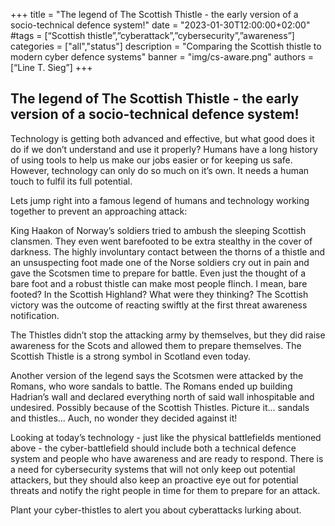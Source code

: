 +++
title = "The legend of The Scottish Thistle - the early version of a socio-technical defence system!"
date = "2023-01-30T12:00:00+02:00"
#tags = [“Scottish thistle”,”cyberattack”,”cybersecurity”,”awareness”]
categories = ["all","status"]
description = "Comparing the Scottish thistle to modern cyber defence systems"
banner = "img/cs-aware.png"
authors = [“Line T. Sieg”]
+++

## The legend of The Scottish Thistle - the early version of a socio-technical defence system! 

Technology is getting both advanced and effective, but what good does it do if we don’t understand and use it properly? Humans have a long history of using tools to help us make our jobs easier or for keeping us safe. However, technology can only do so much on it’s own. It needs a human touch to fulfil its full potential. 

Lets jump right into a famous legend of humans and technology working together to prevent an approaching attack:

King Haakon of Norway’s soldiers tried to ambush the sleeping Scottish clansmen. They even went barefooted to be extra stealthy in the cover of darkness. The highly involuntary contact between the thorns of a thistle and an unsuspecting foot made one of the Norse soldiers cry out in pain and gave the Scotsmen time to prepare for battle. Even just the thought of a bare foot and a robust thistle can make most people flinch. I mean, bare footed? In the Scottish Highland? What were they thinking? The Scottish victory was the outcome of reacting swiftly at the first threat awareness notification. 

The Thistles didn’t stop the attacking army by themselves, but they did raise awareness for the Scots and allowed them to prepare themselves. The Scottish Thistle is a strong symbol in Scotland even today. 

Another version of the legend says the Scotsmen were attacked by the Romans, who wore sandals to battle. The Romans ended up building Hadrian’s wall and declared everything north of said wall inhospitable and undesired. Possibly because of the Scottish Thistles. Picture it... sandals and thistles... Auch, no wonder they decided against it!  

Looking at today’s technology - just like the physical battlefields mentioned above - the cyber-battlefield should include both a technical defence system and people who have awareness and are ready to respond. There is a need for cybersecurity systems that will not only keep out potential attackers, but they should also keep an proactive eye out for potential threats and notify the right people in time for them to prepare for an attack. 


Plant your cyber-thistles to alert you about cyberattacks lurking about. 

